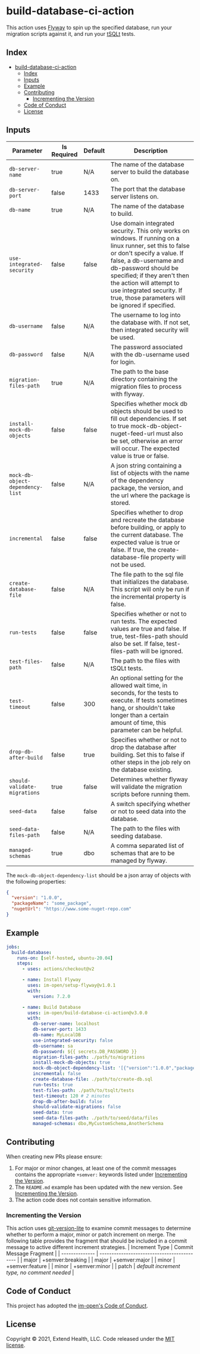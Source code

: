 # build-database-ci-action

This action uses [Flyway](https://flywaydb.org/) to spin up the specified database, run your migration scripts against it, and run your [tSQLt](https://tsqlt.org/) tests. 

## Index

- [build-database-ci-action](#build-database-ci-action)
  - [Index](#index)
  - [Inputs](#inputs)
  - [Example](#example)
  - [Contributing](#contributing)
    - [Incrementing the Version](#incrementing-the-version)
  - [Code of Conduct](#code-of-conduct)
  - [License](#license)

## Inputs
| Parameter                        | Is Required | Default | Description                                                                                                                                                                                                                                                                                                                        |
| -------------------------------- | ----------- | ------- | ---------------------------------------------------------------------------------------------------------------------------------------------------------------------------------------------------------------------------------------------------------------------------------------------------------------------------------- |
| `db-server-name`                 | true        | N/A     | The name of the database server to build the database on.                                                                                                                                                                                                                                                                          |
| `db-server-port`                 | false       | 1433    | The port that the database server listens on.                                                                                                                                                                                                                                                                                      |
| `db-name`                        | true        | N/A     | The name of the database to build.                                                                                                                                                                                                                                                                                                 |
| `use-integrated-security`        | false       | false   | Use domain integrated security. This only works on windows. If running on a linux runner, set this to false or don't specify a value. If false, a db-username and db-password should be specified; if they aren't then the action will attempt to use integrated security. If true, those parameters will be ignored if specified. |
| `db-username`                    | false       | N/A     | The username to log into the database with. If not set, then integrated security will be used.                                                                                                                                                                                                                                     |
| `db-password`                    | false       | N/A     | The password associated with the db-username used for login.                                                                                                                                                                                                                                                                       |
| `migration-files-path`           | true        | N/A     | The path to the base directory containing the migration files to process with flyway.                                                                                                                                                                                                                                              |
| `install-mock-db-objects`        | false       | false   | Specifies whether mock db objects should be used to fill out dependencies. If set to true mock-db-object-nuget-feed-url must also be set, otherwise an error will occur. The expected value is true or false.                                                                                                                      |
| `mock-db-object-dependency-list` | false       | N/A     | A json string containing a list of objects with the name of the dependency package, the version, and the url where the package is stored.                                                                                                                                                                                          |
| `incremental`                    | false       | false   | Specifies whether to drop and recreate the database before building, or apply to the current database. The expected value is true or false. If true, the create-database-file property will not be used.                                                                                                                           |
| `create-database-file`           | false       | N/A     | The file path to the sql file that initializes the database. This script will only be run if the incremental property is false.                                                                                                                                                                                                    |
| `run-tests`                      | false       | false   | Specifies whether or not to run tests. The expected values are true and false. If true, test-files-path should also be set. If false, test-files-path will be ignored.                                                                                                                                                             |
| `test-files-path`                | false       | N/A     | The path to the files with tSQLt tests.                                                                                                                                                                                                                                                                                            |
| `test-timeout`                   | false       | 300     | An optional setting for the allowed wait time, in seconds, for the tests to execute. If tests sometimes hang, or shouldn't take longer than a certain amount of time, this parameter can be helpful.                                                                                                                               |
| `drop-db-after-build`            | false       | true    | Specifies whether or not to drop the database after building. Set this to false if other steps in the job rely on the database existing.                                                                                                                                                                                           |
| `should-validate-migrations`     | true        | false   | Determines whether flyway will validate the migration scripts before running them.                                                                                                                                                                                                                                                 |
| `seed-data`                      | false       | false   | A switch specifying whether or not to seed data into the database.                                                                                                                                                                                                                                                                 |
| `seed-data-files-path`           | false       | N/A     | The path to the files with seeding database.                                                                                                                                                                                                                                                                                       |
| `managed-schemas`                | true        | dbo     | A comma separated list of schemas that are to be managed by flyway.                                                                                                                                                                                                                                                                |

The `mock-db-object-dependency-list` should be a json array of objects with the following properties:
```json
{
  "version": "1.0.0",
  "packageName": "some_package",
  "nugetUrl": "https://www.some-nuget-repo.com"
}
```

## Example

```yml
jobs:
  build-database:
    runs-on: [self-hosted, ubuntu-20.04]
    steps:
      - uses: actions/checkout@v2

      - name: Install Flyway
        uses: im-open/setup-flyway@v1.0.1
        with:
          version: 7.2.0

      - name: Build Database
        uses: im-open/build-database-ci-action@v3.0.0
        with:
          db-server-name: localhost
          db-server-port: 1433
          db-name: MyLocalDB
          use-integrated-security: false
          db-username: sa
          db-password: ${{ secrets.DB_PASSWORD }}
          migration-files-path: ./path/to/migrations
          install-mock-db-objects: true
          mock-db-object-dependency-list: '[{"version":"1.0.0","packageName":"dbo.Something","nugetUrl":"https://nuget.pkg.github.com/my-org/my-repo/dbo.Something.nupkg"},{"version":"1.2.0","packageName":"dbo.SomeOtherThing","nugetUrl":"https://nuget.pkg.github.com/my-org/my-repo/dbo.SomeOtherThing.nupkg"}]'
          incremental: false
          create-database-file: ./path/to/create-db.sql
          run-tests: true
          test-files-path: ./path/to/tsqlt/tests
          test-timeout: 120 # 2 minutes
          drop-db-after-build: false
          should-validate-migrations: false
          seed-data: true
          seed-data-files-path: ./path/to/seed/data/files
          managed-schemas: dbo,MyCustomSchema,AnotherSchema

```


## Contributing

When creating new PRs please ensure:
1. For major or minor changes, at least one of the commit messages contains the appropriate `+semver:` keywords listed under [Incrementing the Version](#incrementing-the-version).
2. The `README.md` example has been updated with the new version.  See [Incrementing the Version](#incrementing-the-version).
3. The action code does not contain sensitive information.

### Incrementing the Version

This action uses [git-version-lite] to examine commit messages to determine whether to perform a major, minor or patch increment on merge.  The following table provides the fragment that should be included in a commit message to active different increment strategies.
| Increment Type | Commit Message Fragment                     |
| -------------- | ------------------------------------------- |
| major          | +semver:breaking                            |
| major          | +semver:major                               |
| minor          | +semver:feature                             |
| minor          | +semver:minor                               |
| patch          | *default increment type, no comment needed* |

## Code of Conduct

This project has adopted the [im-open's Code of Conduct](https://github.com/im-open/.github/blob/master/CODE_OF_CONDUCT.md).

## License

Copyright &copy; 2021, Extend Health, LLC. Code released under the [MIT license](LICENSE).

[git-version-lite]: https://github.com/im-open/git-version-lite
